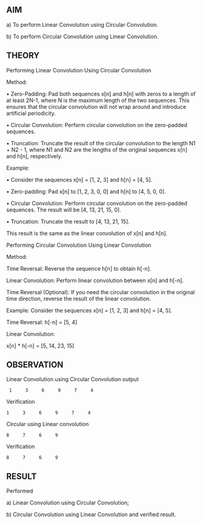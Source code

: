 ## AIM

a) To perform Linear Convolution using Circular Convolution. 

b) To perform Circular Convolution using Linear Convolution. 

## THEORY

Performing Linear Convolution Using Circular Convolution

Method:

• Zero-Padding: Pad both sequences x[n] and h[n] with zeros to a length of at least 2N-1, where N is the maximum length of the two sequences. This ensures that the circular convolution will not wrap around and introduce artificial periodicity.

• Circular Convolution: Perform circular convolution on the zero-padded sequences.

• Truncation: Truncate the result of the circular convolution to the length N1 + N2 - 1, where N1 and N2 are the lengths of the original sequences x[n] and h[n], respectively.

Example:

• Consider the sequences x[n] = [1, 2, 3] and h[n] = [4, 5].

• Zero-padding: Pad x[n] to [1, 2, 3, 0, 0] and h[n] to [4, 5, 0, 0].

• Circular Convolution: Perform circular convolution on the zero-padded sequences. The result will be [4, 13, 21, 15, 0].

• Truncation: Truncate the result to [4, 13, 21, 15].

This result is the same as the linear convolution of x[n] and h[n].

Performing Circular Convolution Using Linear Convolution

Method:

Time Reversal: Reverse the sequence h[n] to obtain h[-n].

Linear Convolution: Perform linear convolution between x[n] and h[-n].

Time Reversal (Optional): If you need the circular convolution in the original time direction, reverse the result of the linear convolution.

Example:
Consider the sequences x[n] = [1, 2, 3] and h[n] = [4, 5].

Time Reversal: h[-n] = [5, 4]

Linear Convolution:

x[n] * h[-n] = [5, 14, 23, 15]

## OBSERVATION

Linear Convolution using Circular Convolution output

     1     3     6     9     7     4

Verification

    1     3     6     9     7     4

Circular using Linear convolution

    8     7     6     9     

Verification

    8     7     6     9

## RESULT

Performed 

a) Linear Convolution using Circular Convolution; 

b) Circular Convolution using Linear Convolution and verified result.
 


